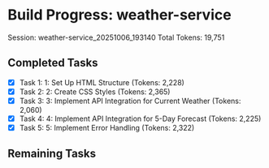 # Build Progress: weather-service
Session: weather-service_20251006_193140
Total Tokens: 19,751

## Completed Tasks
- [x] Task 1: 1: Set Up HTML Structure (Tokens: 2,228)
- [x] Task 2: 2: Create CSS Styles (Tokens: 2,365)
- [x] Task 3: 3: Implement API Integration for Current Weather (Tokens: 2,060)
- [x] Task 4: 4: Implement API Integration for 5-Day Forecast (Tokens: 2,225)
- [x] Task 5: 5: Implement Error Handling (Tokens: 2,322)

## Remaining Tasks
